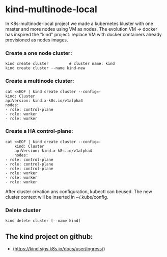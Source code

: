 # kind-multinode-local

In K8s-multinode-local project we made a kubernetes kluster with one master and more nodes using VM as nodes.
The evolution VM -> docker has inspired the "kind" project: replace VM with docker containers already provisioned as nodes images.

### Create a one node cluster:
	kind create cluster			# cluster name: kind
	kind create cluster --name kind-new

### Create a multinode cluster:
	cat <<EOF | kind create cluster --config=-
	kind: Cluster
	apiVersion: kind.x-k8s.io/v1alpha4
	nodes:
	- role: control-plane
	- role: worker
	- role: worker

### Create a HA control-plane:
	cat <<EOF | kind create cluster --config=-
        kind: Cluster
        apiVersion: kind.x-k8s.io/v1alpha4
        nodes:
	- role: control-plane
	- role: control-plane
	- role: control-plane
	- role: worker
	- role: worker
	- role: worker

After cluster creation ans configuration, kubectl can beused.
The new cluster context will be inserted in ~/.kube/config.

### Delete cluster
	kind delete cluster [--name kind]

## The kind project on github:
- (https://kind.sigs.k8s.io/docs/user/ingress/)


